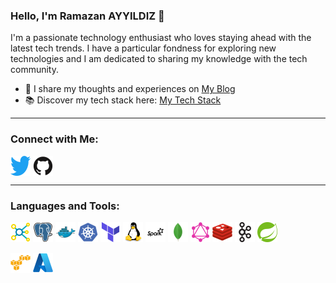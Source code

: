 ### Hello, I'm Ramazan AYYILDIZ 👋

I'm a passionate technology enthusiast who loves staying ahead with the latest tech trends. I have a particular fondness for exploring new technologies and I am dedicated to sharing my knowledge with the tech community. 

- 📝 I share my thoughts and experiences on [My Blog](https://rayyildiz.com)
- 📚 Discover my tech stack here: [My Tech Stack](https://stackshare.io/rayyildiz/stack)

---

### Connect with Me:

<p align="left">
<a href="https://bsky.app/profile/rayyildiz.dev" target="_blank"><img align="center" src="icons/twitter.svg" alt="rayyildiz" height="32" /></a> 
<a href="https://github.com/rayyildiz" target="_blank"><img align="center" src="icons/github.svg" alt="rayyildiz" height="32" /></a> 
</p>

---

### Languages and Tools:

<p align="left"> 
<!-- Uncomment languages if you want to show them 
<a href="https://golang.org" target="_blank"><img src="icons/go.svg" alt="Go" height="32"/></a> 
<a href="https://www.rust-lang.org/" target="_blank"><img src="icons/rust.svg" alt="Rust" height="32"/></a> 
<a href="https://www.python.org/" target="_blank"><img src="icons/python.svg" alt="Python" height="32"/></a> 
<a href="https://www.java.com" target="_blank"><img src="icons/java.svg" alt="Java" height="32"/></a> 
-->
<a href="https://en.wikipedia.org/wiki/Big_data" target="_blank"><img src="icons/bigdata.svg" alt="Big Data" height="32"/></a>
<a href="https://www.postgresql.org" target="_blank"><img src="icons/postgresql.svg" alt="PostgreSQL" height="32"/></a> 
<a href="https://www.docker.com/" target="_blank"><img src="icons/docker.svg" alt="Docker" height="32"/></a> 
<a href="https://kubernetes.io" target="_blank"><img src="icons/kubernetes.svg" alt="Kubernetes" height="32"/></a>
<a href="https://terraform.io" target="_blank"><img src="icons/terraform.svg" alt="Terraform" height="32"/></a>
<a href="https://www.linux.org/" target="_blank"><img src="icons/linux.svg" alt="Linux" height="32"/></a> 
<a href="https://spark.apache.org/" target="_blank"><img src="icons/spark.svg" alt="Apache Spark" height="32"/></a> 
<a href="https://www.mongodb.org" target="_blank"><img src="icons/mongodb.svg" alt="MongoDB" height="32"/></a>
<a href="https://graphql.org" target="_blank"><img src="icons/graphql.svg" alt="GraphQL" height="32"/></a>
<a href="https://redis.io" target="_blank"><img src="icons/redis.svg" alt="Redis" height="32"/></a>
<a href="https://kafka.apache.org/" target="_blank"><img src="icons/apachekafka.svg" alt="Kafka" height="32"/></a>
<a href="https://spring.io/" target="_blank"><img src="icons/spring.svg" alt="Spring" height="32"/></a>
</p>

<p align="left">
<a href="https://aws.amazon.com/" target="_blank"><img src="icons/aws.svg" alt="AWS" height="32"/></a> 
<a href="https://azure.com/" target="_blank"><img src="icons/azure.svg" alt="Azure" height="32"/></a> 
</p>

